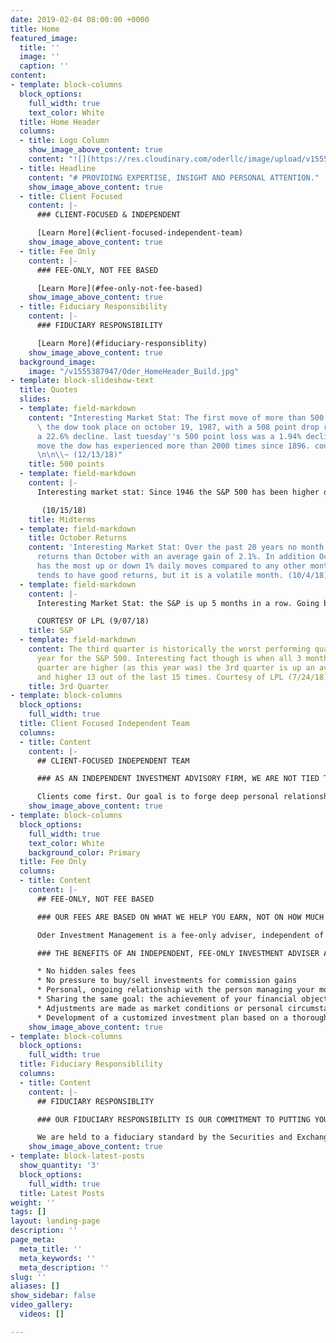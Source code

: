 ```yaml
---
date: 2019-02-04 08:00:00 +0000
title: Home
featured_image:
  title: ''
  image: ''
  caption: ''
content:
- template: block-columns
  block_options:
    full_width: true
    text_color: White
  title: Home Header
  columns:
  - title: Logo Column
    show_image_above_content: true
    content: "![](https://res.cloudinary.com/oderllc/image/upload/v1555433520/oderllc_logo.svg)"
  - title: Headline
    content: "# PROVIDING EXPERTISE, INSIGHT AND PERSONAL ATTENTION."
    show_image_above_content: true
  - title: Client Focused
    content: |-
      ### CLIENT-FOCUSED & INDEPENDENT

      [Learn More](#client-focused-independent-team)
    show_image_above_content: true
  - title: Fee Only
    content: |-
      ### FEE-ONLY, NOT FEE BASED

      [Learn More](#fee-only-not-fee-based)
    show_image_above_content: true
  - title: Fiduciary Responsibility
    content: |-
      ### FIDUCIARY RESPONSIBILITY

      [Learn More](#fiduciary-responsiblity)
    show_image_above_content: true
  background_image:
    image: "/v1555387947/Oder_HomeHeader_Build.jpg"
- template: block-slideshow-text
  title: Quotes
  slides:
  - template: field-markdown
    content: "Interesting Market Stat: The first move of more than 500 points for
      \ the dow took place on october 19, 1987, with a 508 point drop representing
      a 22.6% decline. last tuesday''s 500 point loss was a 1.94% decline, a percentage
      move the dow has experienced more than 2000 times since 1896. courtesy of LPL
      \n\n\\~ (12/13/18)"
    title: 500 points
  - template: field-markdown
    content: |-
      Interesting market stat: Since 1946 the S&P 500 has been higher one year after every single midterm election. 18 out of 18 times. Courtesy of LPL

       (10/15/18)
    title: Midterms
  - template: field-markdown
    title: October Returns
    content: 'Interesting Market Stat: Over the past 20 years no month has stronger
      returns than October with an average gain of 2.1%. In addition October also
      has the most up or down 1% daily moves compared to any other month. October
      tends to have good returns, but it is a volatile month. (10/4/18)'
  - template: field-markdown
    content: |-
      Interesting Market Stat: the S&P is up 5 months in a row. Going back to 1950 that has happened 25 times. A year later it has been higher 24 times. The one time it was down was 1972-1973 when it fell 0.7% one year later.

      COURTESY OF LPL (9/07/18)
    title: S&P
  - template: field-markdown
    content: The third quarter is historically the worst performing quarter of the
      year for the S&P 500. Interesting fact though is when all 3 months in the 2nd
      quarter are higher (as this year was) the 3rd quarter is up an average of 4.4%
      and higher 13 out of the last 15 times. Courtesy of LPL (7/24/18)
    title: 3rd Quarter
- template: block-columns
  block_options:
    full_width: true
  title: Client Focused Independent Team
  columns:
  - title: Content
    content: |-
      ## CLIENT-FOCUSED INDEPENDENT TEAM

      ### AS AN INDEPENDENT INVESTMENT ADVISORY FIRM, WE ARE NOT TIED TO ANY TYPE OF INVESTMENT PRODUCT AND HAVE THE FREEDOM TO CHOOSE FROM A WIDE RANGE OF INVESTMENT OPTIONS TO HELP SIMPLIFY OUR CLIENT’S FINANCIAL LIVES.

      Clients come first. Our goal is to forge deep personal relationships with our clients to best understand their financial needs. We offer a simple and transparent fee structure, create personalized investment plans and don’t use “model portfolios”. Every family has a unique financial situation, so they deserve a plan designed specifically for them.
    show_image_above_content: true
- template: block-columns
  block_options:
    full_width: true
    text_color: White
    background_color: Primary
  title: Fee Only
  columns:
  - title: Content
    content: |-
      ## FEE-ONLY, NOT FEE BASED

      ### OUR FEES ARE BASED ON WHAT WE HELP YOU EARN, NOT ON HOW MUCH OR WHAT PRODUCTS WE CAN SELL YOU.

      Oder Investment Management is a fee-only adviser, independent of Wall Street influences. We are not paid commissions and we don’t have to trade your account to generate income. Since our fees are based on a percentage of assets under management, we’re clearly aligned with your interests. We are compensated more when your portfolio grows and you achieve your financial objectives.

      ### THE BENEFITS OF AN INDEPENDENT, FEE-ONLY INVESTMENT ADVISER ARE CLEAR:

      * No hidden sales fees
      * No pressure to buy/sell investments for commission gains
      * Personal, ongoing relationship with the person managing your money
      * Sharing the same goal: the achievement of your financial objectives
      * Adjustments are made as market conditions or personal circumstances warrant
      * Development of a customized investment plan based on a thorough needs assessment and then tailored to your risk tolerance, current needs and long-term financial goals
    show_image_above_content: true
- template: block-columns
  block_options:
    full_width: true
  title: Fiduciary Responsiblility
  columns:
  - title: Content
    content: |-
      ## FIDUCIARY RESPONSIBLITY

      ### OUR FIDUCIARY RESPONSIBILITY IS OUR COMMITMENT TO PUTTING YOUR NEEDS ABOVE ALL ELSE.

      We are held to a fiduciary standard by the Securities and Exchange Commission to always work in the best interest of our clients and to avoid conflicts of interests. One would think this would be the industry standard, but it is not. There is a “suitability standard” in place for some advisers where they only must have adequate reason to believe a recommendation fits for a client’s financial situation. An adviser held to this standard can steer you into products that pay him or her a commission if it’s considered suitable for you. At Oder Investment Management we provide independent investment advice to our clients and are compensated on a fee only basis and not on a commission basis.
    show_image_above_content: true
- template: block-latest-posts
  show_quantity: '3'
  block_options:
    full_width: true
  title: Latest Posts
weight: ''
tags: []
layout: landing-page
description: ''
page_meta:
  meta_title: ''
  meta_keywords: ''
  meta_description: ''
slug: ''
aliases: []
show_sidebar: false
video_gallery:
  videos: []

---
```


